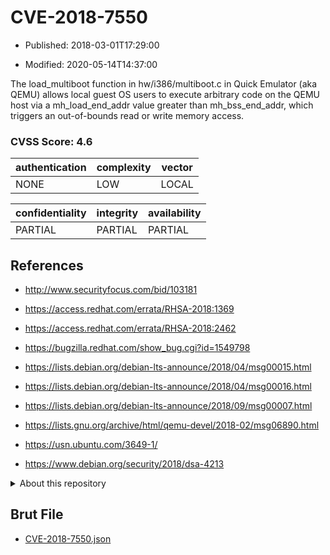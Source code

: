 # CVE-2018-7550

- Published: 2018-03-01T17:29:00

- Modified: 2020-05-14T14:37:00

The load_multiboot function in hw/i386/multiboot.c in Quick Emulator (aka QEMU) allows local guest OS users to execute arbitrary code on the QEMU host via a mh_load_end_addr value greater than mh_bss_end_addr, which triggers an out-of-bounds read or write memory access.

### CVSS Score: **4.6**

| authentication | complexity | vector |
| --- | --- | --- |
| NONE | LOW | LOCAL |

| confidentiality | integrity | availability |
| --- | --- | --- |
| PARTIAL | PARTIAL | PARTIAL |

## References

* http://www.securityfocus.com/bid/103181

* https://access.redhat.com/errata/RHSA-2018:1369

* https://access.redhat.com/errata/RHSA-2018:2462

* https://bugzilla.redhat.com/show_bug.cgi?id=1549798

* https://lists.debian.org/debian-lts-announce/2018/04/msg00015.html

* https://lists.debian.org/debian-lts-announce/2018/04/msg00016.html

* https://lists.debian.org/debian-lts-announce/2018/09/msg00007.html

* https://lists.gnu.org/archive/html/qemu-devel/2018-02/msg06890.html

* https://usn.ubuntu.com/3649-1/

* https://www.debian.org/security/2018/dsa-4213

<details>
<summary>About this repository</summary> 

  This repository is part of the project [Live Hack CVE](https://github.com/Live-Hack-CVE). Main website can be found [www.live-hack.org](https://www.live-hack.org) 
  
  Made by [Sn0wAlice](https://github.com/Sn0wAlice) for the people that care about security and need to have a feed of the latest CVEs. Hope you enjoy it, don't forget to star the repo and follow me on [Twitter](https://twitter.com/Sn0wAlice) and [Github](https://github.com/Sn0wAlice). And that is my [personnal website](https://www.alice-snow.me/)

  - [Home Page](https://github.com/Live-Hack-CVE)
  - [Framework](https://github.com/Live-Hack-CVE/cve-framework)
  - [CVE database](https://github.com/Live-Hack-CVE/full_database)
  - [Changelog](https://github.com/Live-Hack-CVE/Changelog)
</details>

## Brut File

* [CVE-2018-7550.json](https://raw.githubusercontent.com/Live-Hack-CVE/full_database/main/cves/2018/CVE-2018-7550.json)

